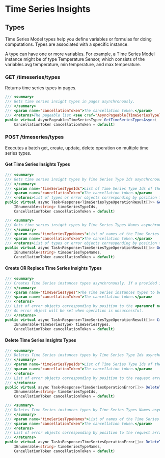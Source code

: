 # Time Series Insights

## Types

Time Series Model types help you define variables or formulas for doing computations. Types are associated with a specific instance.

A type can have one or more variables. For example, a Time Series Model instance might be of type Temperature Sensor, which consists of the variables avg temperature, min temperature, and max temperature.

### GET /timeseries/types

Returns time series types in pages.

```csharp
/// <summary>
/// Gets time series insight types in pages asynchronously.
/// </summary>
/// <param name="cancellationToken">The cancellation token.</param>
/// <returns>The pageable list <see cref="AsyncPageable{TimeSeriesType}"/> of Time Series instances types with the http response.</returns>
public virtual AsyncPageable<TimeSeriesType> GetTimeSeriesTypesAsync(
    CancellationToken cancellationToken = default)
```

### POST /timeseries/types

Executes a batch get, create, update, delete operation on multiple time series types.

#### Get Time Series Insights Types

```csharp
/// <summary>
/// Gets time series insight types by Time Series Type Ids asynchronously.
/// </summary>
/// <param name="timeSeriesTypeIds">List of Time Series Type Ids of the Time Series Types to return.</param>
/// <param name="cancellationToken">The cancellation token.</param>
/// <returns>List of types or error objects corresponding by position to the array in the request. Type object is set when operation is successful and error object is set when operation is unsuccessful.
public virtual async Task<Response<TimeSeriesTypeOperationResult[]>> GetTimeSeriesTypesbyIdAsync(
    IEnumerable<string> timeSeriesTypeIds, 
    CancellationToken cancellationToken = default)
```

```csharp
/// <summary>
/// Gets time series insight types by Time Series Types Names asynchronously.
/// </summary>
/// <param name="timeSeriesTypeNames">List of names of the Time Series Types to return.</param>
/// <param name="cancellationToken">The cancellation token.</param>
/// <returns>List of types or error objects corresponding by position to the array in the request. Type object is set when operation is successful and error object is set when operation is unsuccessful.
public virtual async Task<Response<TimeSeriesTypeOperationResult[]>> GetTimeSeriesTypesbyNamesAsync(
    IEnumerable<string> timeSeriesTypeNames, 
    CancellationToken cancellationToken = default)
```

#### Create OR Replace Time Series Insights Types

```csharp
/// <summary>
/// Creates Time Series instances types asynchronously. If a provided instance type is already in use, then this will attempt to replace the existing instance type with the provided Time Series Instance.
/// </summary>
/// <param name="timeSeriesTypes">The Time Series instances types to be created or replaced.</param>
/// <param name="cancellationToken">The cancellation token.</param>
/// <returns>
/// List of error objects corresponding by position to the <paramref name="timeSeriesTypes"/> array in the request.
/// An error object will be set when operation is unsuccessful.
/// </returns>
public virtual async Task<Response<TimeSeriesTypeOperationResult[]>> CreateOrReplaceTimeSeriesTypesAsync(
    IEnumerable<TimeSeriesType> timeSeriesTypes,
    CancellationToken cancellationToken = default)
```

#### Delete Time Series Insights Types

```csharp
/// <summary>
/// Deletes Time Series instances types by Time Series Type Ids asynchronously.
/// </summary>
/// <param name="timeSeriesTypeIds">List of Time Series Type Ids of the Time Series Types to return.</param>
/// <param name="cancellationToken">The cancellation token.</param>
/// <returns>
/// List of error objects corresponding by position to the request array in the request - null when the operation is successful.
/// </returns>
public virtual async Task<Response<TimeSeriesOperationError[]>> DeleteTimeSeriesTypesbyIdAsync(
    IEnumerable<string> timeSeriesTypeIds,
    CancellationToken cancellationToken = default)
```

```csharp
/// <summary>
/// Deletes Time Series instances types by Time Series Types Names asynchronously.
/// </summary>
/// <param name="timeSeriesTypeNames">List of names of the Time Series Types to return.</param>
/// <param name="cancellationToken">The cancellation token.</param>
/// <returns>
/// List of error objects corresponding by position to the request array in the request - null when the operation is successful.
/// </returns>
public virtual async Task<Response<TimeSeriesOperationError[]>> DeleteTimeSeriesTypesbyNamesAsync(
    IEnumerable<string> timeSeriesTypeNames,
    CancellationToken cancellationToken = default)
```
